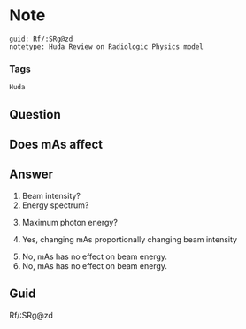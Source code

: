 # Note
```
guid: Rf/:SRg@zd
notetype: Huda Review on Radiologic Physics model
```

### Tags
```
Huda
```

## Question
<h2>Does mAs affect</h2>

## Answer
<section>
<ol>
<li>Beam intensity?</li>
<li>Energy spectrum?</li>
<li>
<p>Maximum photon energy?</p>
</li>
<li>
<p>Yes, changing mAs proportionally changing beam intensity</p>
</li>
<li>No, mAs has no effect on beam energy.</li>
<li>No, mAs has no effect on beam energy.</li>
</ol>

</section>

## Guid
Rf/:SRg@zd

